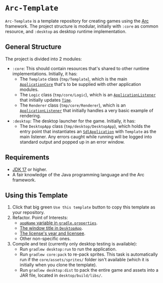 # `Arc-Template`
`Arc-Template` is a template repository for creating games using the [Arc](https://github.com/Anuken/Arc) framework. The project structure is modular, initially with `:core` as common resource, and `:desktop` as desktop runtime implementation.

## General Structure
The project is divided into 2 modules:
- `:core`: This should contain resources that's shared to other runtime implementations. Initially, it has:
  - The `Template` class (`tmp/Template`), which is the main [`ApplicationCore`](https://github.com/Anuken/Arc/blob/v139/arc-core/src/arc/ApplicationCore.java) that's to be supplied with other application modules.
  - The `Logic` class (`tmp/core/Logic`), which is an [`ApplicationListener`](https://github.com/Anuken/Arc/blob/v139/arc-core/src/arc/ApplicationListener.java) that initially updates [`Time`](https://github.com/Anuken/Arc/blob/v139/arc-core/src/arc/util/Time.java).
  - The `Renderer` class (`tmp/core/Renderer`), which is an [`ApplicationListener`](https://github.com/Anuken/Arc/blob/v139/arc-core/src/arc/ApplicationListener.java) that initially handles a very basic example of rendering.
- `:desktop`: The desktop launcher for the game. Initially, it has:
  - The `DesktopApp` class (`tmp/desktop/DesktopApp`), which holds the entry point that instantiates an [`SdlApplication`](https://github.com/Anuken/Arc/blob/v139/backends/backend-sdl/src/arc/backend/sdl/SdlApplication.java) with `Template` as the main listener. Any errors caught while running will be logged into standard output and popped up in an error window.

## Requirements
- [JDK 17](https://adoptium.net/temurin/releases/) or higher.
- A fair knowledge of the Java programming language and the Arc framework.

## Using this Template
1. Click that big green `Use this template` button to copy this template as your repository.
2. Refactor. Point of Interests:
    - [`appName` variable in `gradle.properties`](https://github.com/GlennFolker/Arc-Template/blob/master/gradle.properties#L2).
    - [The window title in `DesktopApp`](https://github.com/GlennFolker/Arc-Template/blob/master/desktop/src/tmp/desktop/DesktopApp.java#L14).
    - [The license's year and licensee](https://github.com/GlennFolker/Arc-Template/blob/master/LICENSE#L3).
    - Other non-specific ones.
3. Compile and test (currently only desktop testing is available):
    - Run `gradlew desktop:run` to run the application.
    - Run `gradlew core:pack` to re-pack sprites. This task is automatically run if the `core/assets/sprites/` folder isn't available (which it is initially when you clone the template).
    - Run `gradlew desktop:dist` to pack the entire game and assets into a JAR file, located in `desktop/build/libs/`.
